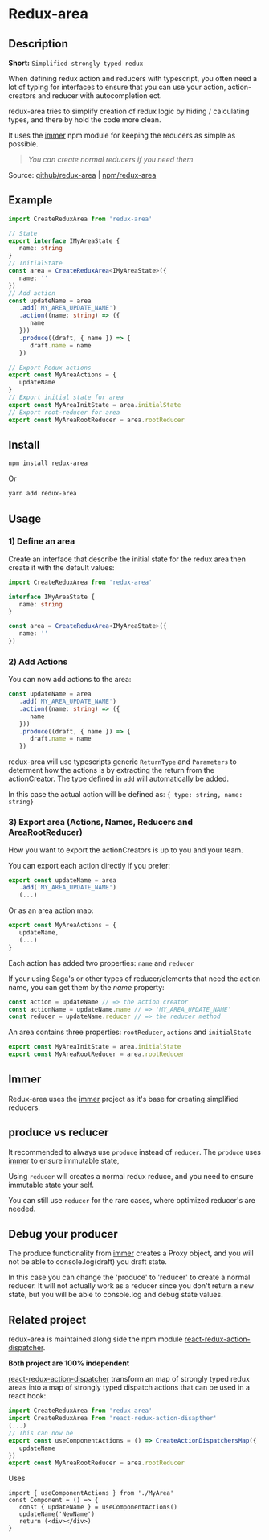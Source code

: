 # Redux-area

## Description

**Short:** `Simplified strongly typed redux`

When defining redux action and reducers with typescript, 
you often need a lot of typing for interfaces to ensure that you can use your action, 
action-creators and reducer with autocompletion ect.

redux-area tries to simplify creation of redux logic by hiding / calculating types,
and there by hold the code more clean.


It uses the [immer](https://github.com/immerjs/immer) npm module for keeping the reducers as simple as possible. 
> _You can create normal reducers if you need them_

Source: [github/redux-area](https://github.com/alfnielsen/redux-area) | [npm/redux-area](https://www.npmjs.com/package/redux-area)

## Example

```ts
import CreateReduxArea from 'redux-area'

// State
export interface IMyAreaState {
   name: string
}
// InitialState
const area = CreateReduxArea<IMyAreaState>({
   name: ''
})
// Add action
const updateName = area
   .add('MY_AREA_UPDATE_NAME')
   .action((name: string) => ({
      name
   }))
   .produce((draft, { name }) => {
      draft.name = name
   })

// Export Redux actions
export const MyAreaActions = {
   updateName
}
// Export initial state for area
export const MyAreaInitState = area.initialState
// Export root-reducer for area
export const MyAreaRootReducer = area.rootReducer
```


## Install

```sh
npm install redux-area
```

Or

```sh
yarn add redux-area
```

## Usage

### 1) Define an area

Create an interface that describe the initial state for the redux area
then create it with the default values:

```ts
import CreateReduxArea from 'redux-area'

interface IMyAreaState {
   name: string
}

const area = CreateReduxArea<IMyAreaState>({
   name: ''
})
```

### 2) Add Actions

You can now add actions to the area:

```ts
const updateName = area
   .add('MY_AREA_UPDATE_NAME')
   .action((name: string) => ({
      name
   }))
   .produce((draft, { name }) => {
      draft.name = name
   })
```

redux-area will use typescripts generic `ReturnType` and `Parameters` to
determent how the actions is by extracting the return from the actionCreator.
The type defined in `add` will automatically be added.

In this case the actual action will be defined as: `{ type: string, name: string}`

### 3) Export area (Actions, Names, Reducers and AreaRootReducer)

How you want to export the actionCreators is up to you and your team.

You can export each action directly if you prefer:

```ts
export const updateName = area
   .add('MY_AREA_UPDATE_NAME')
   (...)
```

Or as an area action map:

```ts
export const MyAreaActions = {
   updateName,
   (...)
}
```

Each action has added two properties: `name` and `reducer`

If your using Saga's or other types of reducer/elements that need the action name,
you can get them by the _name_ property:

```ts
const action = updateName // => the action creator
const actionName = updateName.name // => 'MY_AREA_UPDATE_NAME'
const reducer = updateName.reducer // => the reducer method
```

An area contains three properties: `rootReducer`, `actions` and `initialState`

```ts
export const MyAreaInitState = area.initialState
export const MyAreaRootReducer = area.rootReducer
```

## Immer

Redux-area uses the [immer](https://github.com/immerjs/immer) project as it's base for creating simplified reducers.

## produce vs reducer

It recommended to always use `produce` instead of `reducer`.
The `produce` uses [immer](https://github.com/immerjs/immer) to ensure immutable state,

Using `reducer` will creates a normal redux reduce,
and you need to ensure immutable state your self.

You can still use `reducer` for the rare cases, where optimized reducer's are needed.

## Debug your producer

The produce functionality from [immer](https://github.com/immerjs/immer) creates a Proxy object,
and you will not be able to console.log(draft) you draft state.

In this case you can change the 'produce' to 'reducer' to create a normal reducer.
It will not actually work as a reducer since you don't return a new state,
but you will be able to console.log and debug state values.

## Related project

redux-area is maintained along side the npm module [react-redux-action-dispatcher](https://www.npmjs.com/package/react-redux-action-dispatcher).

**Both project are 100% independent**

[react-redux-action-dispatcher](https://www.npmjs.com/package/react-redux-action-dispatcher) transform an map of strongly typed redux areas into a map of strongly typed dispatch actions that can be used in a react hook:

```ts
import CreateReduxArea from 'redux-area'
import CreateReduxArea from 'react-redux-action-disapther'
(...)
// This can now be
export const useComponentActions = () => CreateActionDispatchersMap({
   updateName
})
export const MyAreaRootReducer = area.rootReducer
```
Uses
```tsx
import { useComponentActions } from './MyArea'
const Component = () => {
   const { updateName } = useComponentActions()
   updateName('NewName')
   return (<div></div>)
}
```


